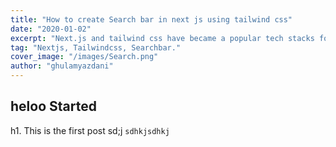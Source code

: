 ```yaml
---
title: "How to create Search bar in next js using tailwind css"
date: "2020-01-02"
excerpt: "Next.js and tailwind css have became a popular tech stacks for developer for creating some awesome web applications,Thus the need for search bar and other things increases this is the tutorial for that."
tag: "Nextjs, Tailwindcss, Searchbar."
cover_image: "/images/Search.png"
author: "ghulamyazdani"
---
```


## heloo Started

h1. This is the first post
sd;j
`sdhkjsdhkj`
